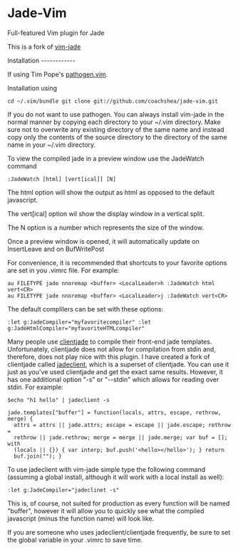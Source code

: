 # Jade-Vim #

Full-featured Vim plugin for Jade

This is a fork of [vim-jade](https://github.com/digitaltoad/vim-jade.git)

Installation ------------

If using Tim Pope's [pathogen.vim](https://github.com/tpope/vim-pathogen).

Installation using

    cd ~/.vim/bundle git clone git://github.com/coachshea/jade-vim.git

If you do not want to use pathogen.  You can always install vim-jade in the
normal manner by copying each directory to your ~/.vim directory.  Make sure not
to overwrite any existing directory of the same name and instead copy only the
contents of the source directory to the directory of the same name in your
~/.vim directory.

To view the compiled jade in a preview window use the JadeWatch command

    :JadeWatch [html] [vert[ical]] [N]

The html option will show the output as html as opposed to the default
javascript.

The vert[ical] option wil show the display window in a vertical split.

The N option is a number which represents the size of the window.

Once a preview window is opened, it will automatically update on InsertLeave and
on BufWritePost

For convenience, it is recommended that shortcuts to your favorite options are
set in you .vimrc file.  For example:

    au FILETYPE jade nnoremap <buffer> <LocalLeader>h :JadeWatch html vert<CR>
    au FILETYPE jade nnoremap <buffer> <LocalLeader>j :JadeWatch vert<CR>

The default complilers can be set with these options:

    :let g:JadeCompiler="myfavoritecompiler" :let
    g:JadeHtmlCompiler="myfavoriteHTMLcompiler"
    
Many people use [clientjade](https://github.com/jgallen23/clientjade.git) to
compile their front-end jade templates. Unfortunately, clientjade does not allow
for compilation from stdin and, therefore, does not play nice with this plugin.
  I have created a fork of clientjade called
  [jadeclient](https://github.com/coachshea/jadeclient.git), which is a superset
  of clientjade.  You can  use it just as you've used clientjade and get the
  exact same results.  However, it has one additional option "-s" or "--stdin"
  which allows for reading over stdin.  For example:

    $echo "h1 hello" | jadeclient -s

    jade.templates["buffer"] = function(locals, attrs, escape, rethrow, merge) {
      attrs = attrs || jade.attrs; escape = escape || jade.escape; rethrow =
      rethrow || jade.rethrow; merge = merge || jade.merge; var buf = []; with
      (locals || {}) { var interp; buf.push('<hello></hello>'); } return
      buf.join(""); }

To use jadeclient with vim-jade simple type the following command (assuming a
global install, although it will work with a local install as well):

    :let g:JadeCompiler="jadeclinet -s"

This is, of course, not suited for production as every function will be named
"buffer", however it will allow you to quickly see what the compiled javascript
(minus the function name) will look like.

If you are someone who uses jadeclient/clientjade frequently, be sure to set the
global variable in your .vimrc to save time.

